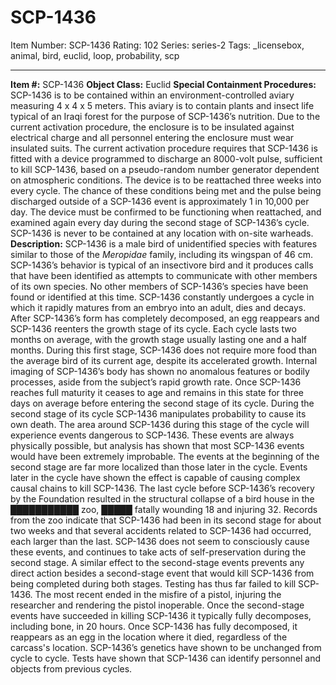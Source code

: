 # SCP-1436
Item Number: SCP-1436
Rating: 102
Series: series-2
Tags: _licensebox, animal, bird, euclid, loop, probability, scp

---

**Item #:** SCP-1436
**Object Class:** Euclid
**Special Containment Procedures:** SCP-1436 is to be contained within an environment-controlled aviary measuring 4 x 4 x 5 meters. This aviary is to contain plants and insect life typical of an Iraqi forest for the purpose of SCP-1436’s nutrition. Due to the current activation procedure, the enclosure is to be insulated against electrical charge and all personnel entering the enclosure must wear insulated suits.
The current activation procedure requires that SCP-1436 is fitted with a device programmed to discharge an 8000-volt pulse, sufficient to kill SCP-1436, based on a pseudo-random number generator dependent on atmospheric conditions. The device is to be reattached three weeks into every cycle. The chance of these conditions being met and the pulse being discharged outside of a SCP-1436 event is approximately 1 in 10,000 per day. The device must be confirmed to be functioning when reattached, and examined again every day during the second stage of SCP-1436’s cycle.
SCP-1436 is never to be contained at any location with on-site warheads.
**Description:** SCP-1436 is a male bird of unidentified species with features similar to those of the _Meropidae_ family, including its wingspan of 46 cm. SCP-1436’s behavior is typical of an insectivore bird and it produces calls that have been identified as attempts to communicate with other members of its own species. No other members of SCP-1436’s species have been found or identified at this time.
SCP-1436 constantly undergoes a cycle in which it rapidly matures from an embryo into an adult, dies and decays. After SCP-1436’s form has completely decomposed, an egg reappears and SCP-1436 reenters the growth stage of its cycle. Each cycle lasts two months on average, with the growth stage usually lasting one and a half months. During this first stage, SCP-1436 does not require more food than the average bird of its current age, despite its accelerated growth. Internal imaging of SCP-1436’s body has shown no anomalous features or bodily processes, aside from the subject’s rapid growth rate. Once SCP-1436 reaches full maturity it ceases to age and remains in this state for three days on average before entering the second stage of its cycle.
During the second stage of its cycle SCP-1436 manipulates probability to cause its own death. The area around SCP-1436 during this stage of the cycle will experience events dangerous to SCP-1436. These events are always physically possible, but analysis has shown that most SCP-1436 events would have been extremely improbable. The events at the beginning of the second stage are far more localized than those later in the cycle. Events later in the cycle have shown the effect is capable of causing complex causal chains to kill SCP-1436. The last cycle before SCP-1436’s recovery by the Foundation resulted in the structural collapse of a bird house in the ███████████ zoo, █████ fatally wounding 18 and injuring 32. Records from the zoo indicate that SCP-1436 had been in its second stage for about two weeks and that several accidents related to SCP-1436 had occurred, each larger than the last. SCP-1436 does not seem to consciously cause these events, and continues to take acts of self-preservation during the second stage.
A similar effect to the second-stage events prevents any direct action besides a second-stage event that would kill SCP-1436 from being completed during both stages. Testing has thus far failed to kill SCP-1436. The most recent ended in the misfire of a pistol, injuring the researcher and rendering the pistol inoperable.
Once the second-stage events have succeeded in killing SCP-1436 it typically fully decomposes, including bone, in 20 hours. Once SCP-1436 has fully decomposed, it reappears as an egg in the location where it died, regardless of the carcass's location. SCP-1436’s genetics have shown to be unchanged from cycle to cycle. Tests have shown that SCP-1436 can identify personnel and objects from previous cycles.